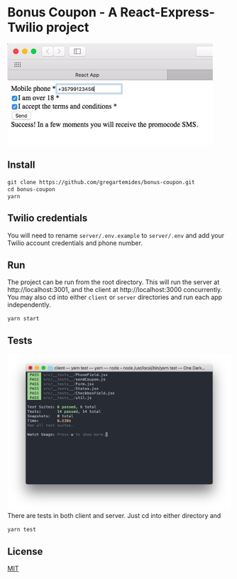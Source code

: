 # Bonus Coupon - A React-Express-Twilio project

![bonus coupon](bonus-coupon.jpg "Bonus coupon")

## Install
```
git clone https://github.com/gregartemides/bonus-coupon.git
cd bonus-coupon
yarn
```

## Twilio credentials
You will need to rename `server/.env.example` to `server/.env` and add your Twilio account credentials and phone number.

## Run
The project can be run from the root directory. This will run the server at http://localhost:3001, and the client at http://localhost:3000 concurrently.
You may also cd into either `client` or `server` directories and run each app independently.
```
yarn start
```

## Tests
![tests](tests.jpg "Tests")
There are tests in both client and server. Just cd into either directory and
```
yarn test
```

## License

[MIT](LICENSE)
